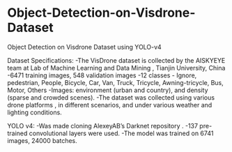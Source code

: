 # Object-Detection-on-Visdrone-Dataset
Object Detection on Visdrone Dataset using YOLO-v4

Dataset Specifications:
-The VisDrone dataset is collected by the AISKYEYE team at Lab of Machine Learning and Data Mining , Tianjin University, China
-6471 training images, 548 validation images
-12 classes - Ignore, pedestrian, People, Bicycle, Car, Van, Truck, Tricycle, Awning-tricycle, Bus, Motor, Others
-Images: environment (urban and country), and density (sparse and crowded scenes).
-The dataset was collected using various drone platforms , in different scenarios, and under various weather and lighting conditions.

YOLO v4:
-Was made cloning AlexeyAB’s Darknet repository .
-137 pre-trained convolutional layers were used. 
-The model was trained on 6741 images, 24000 batches.



